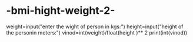 # -bmi-hight-weight-2-
weight=input("enter the wight of person in kgs:")
height=input("height of the personin meters:")
vinod=int(weight)/float(height )** 2
print(int(vinod))
